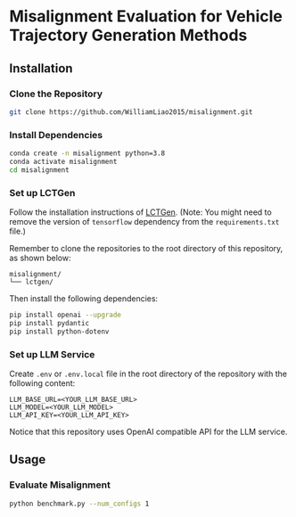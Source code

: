 # Misalignment Evaluation for Vehicle Trajectory Generation Methods

## Installation

### Clone the Repository

```bash
git clone https://github.com/WilliamLiao2015/misalignment.git
```

### Install Dependencies

```bash
conda create -n misalignment python=3.8
conda activate misalignment
cd misalignment
```

### Set up LCTGen

Follow the installation instructions of [LCTGen](https://github.com/Ariostgx/lctgen). (Note: You might need to remove the version of `tensorflow` dependency from the `requirements.txt` file.)

Remember to clone the repositories to the root directory of this repository, as shown below:

```
misalignment/
└── lctgen/
```

Then install the following dependencies:

```bash
pip install openai --upgrade
pip install pydantic
pip install python-dotenv
```

### Set up LLM Service

Create `.env` or `.env.local` file in the root directory of the repository with the following content:

```
LLM_BASE_URL=<YOUR_LLM_BASE_URL>
LLM_MODEL=<YOUR_LLM_MODEL>
LLM_API_KEY=<YOUR_LLM_API_KEY>
```

Notice that this repository uses OpenAI compatible API for the LLM service.

## Usage

### Evaluate Misalignment

```bash
python benchmark.py --num_configs 1
```

